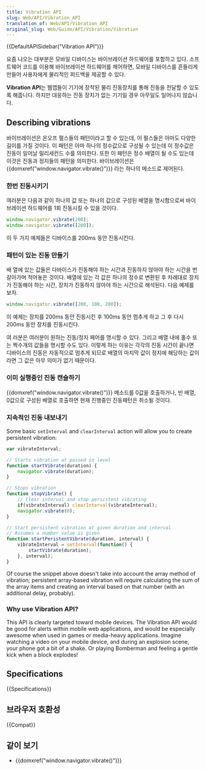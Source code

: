```yaml
---
title: Vibration API
slug: Web/API/Vibration_API
translation_of: Web/API/Vibration_API
original_slug: Web/Guide/API/Vibration/Vibration
---
```

{{DefaultAPISidebar("Vibration API")}}

요즘 나오는 대부분은 모바일 디바이스는 바이브레이션 하드웨어를 포함하고 있다. 소프트웨어 코드를 이용해 바이브레이션 하드웨어를 제어하면, 모바일 디바이스를 흔들리게 만들어 사용자에게 물리적인 피드백을 제공할 수 있다.

**Vibration API**는 웹앱들이 기기에 장착된 물리 진동장치를 통해 진동을 전달할 수 있도록 해줍니다. 하지만 대응하는 진동 장치가 없는 기기일 경우 아무일도 일어나지 않습니다.

## Describing vibrations

바이브레이션은 온오프 펄스들의 패턴이라고 할 수 있는데, 이 펄스들은 아마도 다양한 길이를 가질 것이다. 이 패턴은 아마 하나의 정수값으로 구성될 수 있는데 이 정수값은 진동이 일어날 밀리세컨드 수를 의미한다. 또한 이 패턴은 정수 배열이 될 수도 있는데 이것은 진동과 정지들의 패턴을 의미한다. 바이브레이션은 {{domxref("window.navigator.vibrate()")}} 라는 하나의 메소드로 제어된다.

### 한번 진동시키기

여러분은 다음과 같이 하나의 값 또는 하나의 값으로 구성된 배열을 명시함으로써 바이브레이션 하드웨어를 1회 진동시킬 수 있을 것이다.

```js
window.navigator.vibrate(200);
window.navigator.vibrate([200]);
```

이 두 가지 예제들은 디바이스를 200ms 동안 진동시킨다.

### 패턴이 있는 진동 만들기

배 열에 있는 값들은 다바이스가 진동해야 하는 시간과 진동하지 않아야 하는 시간을 번갈아가며 적어놓은 것이다. 배열에 있는 각 값은 하나의 정수로 변환된 후 차례대로 장치가 진동해야 하는 시간, 장치가 진동하지 않아야 하는 시간으로 해석된다. 다음 예제를 보자.

```js
window.navigator.vibrate([200, 100, 200]);
```

이 예제는 장치를 200ms 동안 진동시킨 후 100ms 동안 멈추게 하고 그 후 다시 200ms 동안 장치를 진동시킨다.

여 러분은 여러분이 원하는 진동/정지 페어를 명시할 수 있다. 그리고 배열 내에 홀수 또는 짝수개의 값들을 명시할 수도 있다. 이렇게 하는 이유는 각각의 진동 시간이 끝나면 디바이스의 진동은 자동적으로 멈추게 되므로 배열의 마지막 값이 정지에 해당하는 값이라면 그 값은 아무 의미가 없기 때문이다.

### 이미 실행중인 진동 캔슬하기

{{domxref("window.navigator.vibrate()")}} 메소드를 0값을 호출하거나, 빈 배열, 0값으로 구성된 배열로 호출하면 현재 진행중인 진동패턴은 취소될 것이다.

### 지속적인 진동 내보내기

Some basic `setInterval` and `clearInterval` action will allow you to create persistent vibration:

```js
var vibrateInterval;

// Starts vibration at passed in level
function startVibrate(duration) {
    navigator.vibrate(duration);
}

// Stops vibration
function stopVibrate() {
    // Clear interval and stop persistent vibrating
    if(vibrateInterval) clearInterval(vibrateInterval);
    navigator.vibrate(0);
}

// Start persistent vibration at given duration and interval
// Assumes a number value is given
function startPeristentVibrate(duration, interval) {
    vibrateInterval = setInterval(function() {
        startVibrate(duration);
    }, interval);
}
```

Of course the snippet above doesn't take into account the array method of vibration; persistent array-based vibration will require calculating the sum of the array items and creating an interval based on that number (with an additional delay, probably).

### Why use Vibration API?

This API is clearly targeted toward mobile devices. The Vibration API would be good for alerts within mobile web applications, and would be especially awesome when used in games or media-heavy applications. Imagine watching a video on your mobile device, and during an explosion scene, your phone got a bit of a shake. Or playing Bomberman and feeling a gentle kick when a block explodes!

## Specifications

{{Specifications}}

## 브라우저 호환성

{{Compat}}

## 같이 보기

- {{domxref("window.navigator.vibrate()")}}

